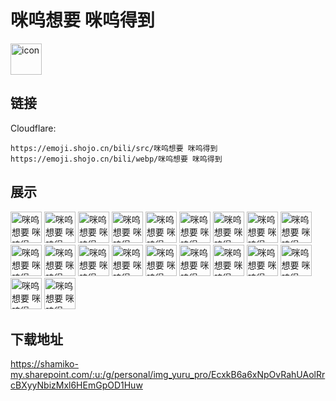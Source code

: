 # 咪呜想要 咪呜得到
<img src="https://emoji.shojo.cn/bili/src/咪呜想要 咪呜得到/icon.png" width="50" height="50" alt="icon">

## 链接
Cloudflare:
```
https://emoji.shojo.cn/bili/src/咪呜想要 咪呜得到
https://emoji.shojo.cn/bili/webp/咪呜想要 咪呜得到
```
## 展示
<img src="https://emoji.shojo.cn/bili/src/咪呜想要 咪呜得到/咪呜想要 咪呜得到-咪自闭.png" width="50" height="50" alt="咪呜想要 咪呜得到-咪自闭">
<img src="https://emoji.shojo.cn/bili/src/咪呜想要 咪呜得到/咪呜想要 咪呜得到-咪滑跪.png" width="50" height="50" alt="咪呜想要 咪呜得到-咪滑跪">
<img src="https://emoji.shojo.cn/bili/src/咪呜想要 咪呜得到/咪呜想要 咪呜得到-咪闪亮.png" width="50" height="50" alt="咪呜想要 咪呜得到-咪闪亮">
<img src="https://emoji.shojo.cn/bili/src/咪呜想要 咪呜得到/咪呜想要 咪呜得到-咪凝视.png" width="50" height="50" alt="咪呜想要 咪呜得到-咪凝视">
<img src="https://emoji.shojo.cn/bili/src/咪呜想要 咪呜得到/咪呜想要 咪呜得到-咪躺平.png" width="50" height="50" alt="咪呜想要 咪呜得到-咪躺平">
<img src="https://emoji.shojo.cn/bili/src/咪呜想要 咪呜得到/咪呜想要 咪呜得到-咪震惊.png" width="50" height="50" alt="咪呜想要 咪呜得到-咪震惊">
<img src="https://emoji.shojo.cn/bili/src/咪呜想要 咪呜得到/咪呜想要 咪呜得到-咪流泪.png" width="50" height="50" alt="咪呜想要 咪呜得到-咪流泪">
<img src="https://emoji.shojo.cn/bili/src/咪呜想要 咪呜得到/咪呜想要 咪呜得到-咪魂出走.png" width="50" height="50" alt="咪呜想要 咪呜得到-咪魂出走">
<img src="https://emoji.shojo.cn/bili/src/咪呜想要 咪呜得到/咪呜想要 咪呜得到-咪得意.png" width="50" height="50" alt="咪呜想要 咪呜得到-咪得意">
<img src="https://emoji.shojo.cn/bili/src/咪呜想要 咪呜得到/咪呜想要 咪呜得到-咪大笑.png" width="50" height="50" alt="咪呜想要 咪呜得到-咪大笑">
<img src="https://emoji.shojo.cn/bili/src/咪呜想要 咪呜得到/咪呜想要 咪呜得到-咪炸毛.png" width="50" height="50" alt="咪呜想要 咪呜得到-咪炸毛">
<img src="https://emoji.shojo.cn/bili/src/咪呜想要 咪呜得到/咪呜想要 咪呜得到-咪打call.png" width="50" height="50" alt="咪呜想要 咪呜得到-咪打call">
<img src="https://emoji.shojo.cn/bili/src/咪呜想要 咪呜得到/咪呜想要 咪呜得到-咪爱你.png" width="50" height="50" alt="咪呜想要 咪呜得到-咪爱你">
<img src="https://emoji.shojo.cn/bili/src/咪呜想要 咪呜得到/咪呜想要 咪呜得到-咪吃瓜.png" width="50" height="50" alt="咪呜想要 咪呜得到-咪吃瓜">
<img src="https://emoji.shojo.cn/bili/src/咪呜想要 咪呜得到/咪呜想要 咪呜得到-咪融化.png" width="50" height="50" alt="咪呜想要 咪呜得到-咪融化">
<img src="https://emoji.shojo.cn/bili/src/咪呜想要 咪呜得到/咪呜想要 咪呜得到-咪羞涩.png" width="50" height="50" alt="咪呜想要 咪呜得到-咪羞涩">
<img src="https://emoji.shojo.cn/bili/src/咪呜想要 咪呜得到/咪呜想要 咪呜得到-咪开心.png" width="50" height="50" alt="咪呜想要 咪呜得到-咪开心">
<img src="https://emoji.shojo.cn/bili/src/咪呜想要 咪呜得到/咪呜想要 咪呜得到-咪幽灵.png" width="50" height="50" alt="咪呜想要 咪呜得到-咪幽灵">
<img src="https://emoji.shojo.cn/bili/src/咪呜想要 咪呜得到/咪呜想要 咪呜得到-咪坏笑.png" width="50" height="50" alt="咪呜想要 咪呜得到-咪坏笑">
<img src="https://emoji.shojo.cn/bili/src/咪呜想要 咪呜得到/咪呜想要 咪呜得到-咪傲娇.png" width="50" height="50" alt="咪呜想要 咪呜得到-咪傲娇">

## 下载地址

https://shamiko-my.sharepoint.com/:u:/g/personal/img_yuru_pro/EcxkB6a6xNpOvRahUAolRrcBXyyNbizMxl6HEmGpOD1Huw